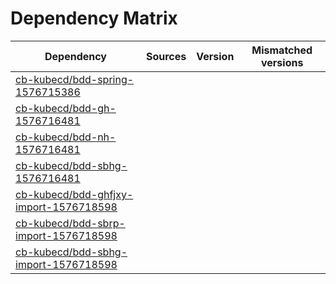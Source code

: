 # Dependency Matrix

Dependency | Sources | Version | Mismatched versions
---------- | ------- | ------- | -------------------
[cb-kubecd/bdd-spring-1576715386](https://github.com/cb-kubecd/bdd-spring-1576715386.git) |  | []() | 
[cb-kubecd/bdd-gh-1576716481](https://github.com/cb-kubecd/bdd-gh-1576716481.git) |  | []() | 
[cb-kubecd/bdd-nh-1576716481](https://github.com/cb-kubecd/bdd-nh-1576716481.git) |  | []() | 
[cb-kubecd/bdd-sbhg-1576716481](https://github.com/cb-kubecd/bdd-sbhg-1576716481.git) |  | []() | 
[cb-kubecd/bdd-ghfjxy-import-1576718598](https://github.com/cb-kubecd/bdd-ghfjxy-import-1576718598.git) |  | []() | 
[cb-kubecd/bdd-sbrp-import-1576718598](https://github.com/cb-kubecd/bdd-sbrp-import-1576718598.git) |  | []() | 
[cb-kubecd/bdd-sbhg-import-1576718598](https://github.com/cb-kubecd/bdd-sbhg-import-1576718598.git) |  | []() | 
